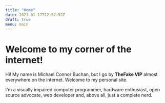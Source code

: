 ```yaml
---
title: "Home"
date: 2021-01-17T12:52:52Z
draft: true
menu: main
---
```


# Welcome to my corner of the internet!

Hi! My name is Michael Connor Buchan, but I go by
  **TheFake VIP** almost everywhere on the internet. Welcome to my personal site.

  I'm a visually impaired computer programmer, hardware enthusiast, open source advocate, web
  developer and, above all, just a complete nerd. 
